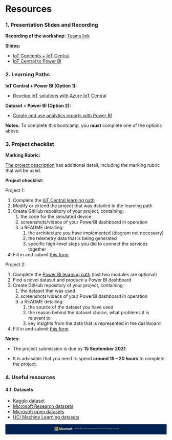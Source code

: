 # Resources

### 1. Presentation Slides and Recording

__Recording of the workshop:__ [Teams link](https://teams.microsoft.com/l/meetup-join/19%3ameeting_NDQ3MjhjNWYtZTljOC00YjM3LTk1YTktMjg0MmRkNzczMDg5%40thread.v2/0?context=%7b%22Tid%22%3a%2284c31ca0-ac3b-4eae-ad11-519d80233e6f%22%2c%22Oid%22%3a%22c68449a9-8e0d-4fb5-ae7b-4ffd20df1ec4%22%2c%22IsBroadcastMeeting%22%3atrue%7d&btype=a&role=a)

__Slides:__
* [IoT Concepts + IoT Central](https://1drv.ms/p/s!At4GhV_Qo7Rlgt4DufS7RzqTV_0Etw?e=PjDWzm)
* [IoT Central to Power BI](https://stdntpartners-my.sharepoint.com/personal/leopold_zhou_studentambassadors_com/_layouts/15/onedrive.aspx?id=%2Fpersonal%2Fleopold%5Fzhou%5Fstudentambassadors%5Fcom%2FDocuments%2FWorkshop%2F2021%2DMSA%2DPowerBI%2Fpresentation%2Epdf&parent=%2Fpersonal%2Fleopold%5Fzhou%5Fstudentambassadors%5Fcom%2FDocuments%2FWorkshop%2F2021%2DMSA%2DPowerBI&originalPath=aHR0cHM6Ly9zdGRudHBhcnRuZXJzLW15LnNoYXJlcG9pbnQuY29tLzpiOi9nL3BlcnNvbmFsL2xlb3BvbGRfemhvdV9zdHVkZW50YW1iYXNzYWRvcnNfY29tL0VWazk4cjlhRlNCTGh3eXMtZ3VSR2dnQllCZTBmcXNDZUJlakF5czZqclNTTUE%5FcnRpbWU9ZmhxV1dNRmYyVWc)

### 2. Learning Paths

__IoT Central + Power BI (Option 1):__
* [Develop IoT solutions with Azure IoT Central](https://docs.microsoft.com/en-us/learn/paths/develop-iot-solutions-with-azure-iot-central/)

__Dataset + Power BI (Option 2):__
* [Create and use analytics reports with Power BI](https://docs.microsoft.com/en-gb/learn/paths/create-use-analytics-reports-power-bi/ )

__Notes:__ To complete this bootcamp, you __must__ complete one of the options above.

### 3. Project checklist

__Marking Rubric:__

[The project description](https://1drv.ms/w/s!At4GhV_Qo7Rlgt4BdYqCye7QzuP5rQ?e=0sRE93) has additional detail, including the marking rubric that will be used.

__Project checklist:__

Project 1:

1. Complete the [IoT Central learning path](https://docs.microsoft.com/en-us/learn/paths/develop-iot-solutions-with-azure-iot-central/)
2. Modify or extend the project that was detailed in the learning path
3. Create GitHub repository of your project, containing:
   1. the code for the simulated device
   2. screenshots/videos of your PowerBI dashboard in operation
   3. a README detailing:
      1. the architecture you have implemented (diagram not necessary)
      2. the telemetry data that is being generated
      3. specific high-level steps you did to connect the services together
4. Fill in and submit [this form](https://forms.office.com/r/gyeHrbb4zr)

Project 2:

1. Complete the [Power BI learning path](https://docs.microsoft.com/en-gb/learn/paths/create-use-analytics-reports-power-bi/) (last two modules are optional)
2. Find a novel dataset and produce a Power BI dashboard
3. Create GitHub repository of your project, containing:
   1. the dataset that was used
   2. screenshots/videos of your PowerBI dashboard in operation
   3. a README detailing:
      1. the source of the dataset you have used
      2. the reason behind the dataset choice, what problems it is relevant to
      3. key insights from the data that is represented in the dashboard
4. Fill in and submit [this form](https://forms.office.com/r/gyeHrbb4zr)

__Notes:__

* The project submission is due by __15 September 2021__.

* It is advisable that you need to spend __around 15 – 20 hours__ to complete the project.

### 4. Useful resources

#### 4.1. Datasets
- [Kaggle dataset](https://www.kaggle.com/datasets)
- [Microsoft Research datasets](https://www.microsoft.com/en-us/research/tools/?facet%5Btax%5D%5Bmsr-product-type%5D%5B%5D=243083)
- [Microsoft open datasets](https://azure.microsoft.com/en-au/services/open-datasets/)
- [UCI Machine Learning datasets](http://archive.ics.uci.edu/ml/datasets.php)

![Footer_Banner](https://github.com/AUMSA/2021-MSA-content/blob/main/images/MicrosoftBannerFooter.png?raw=true)
